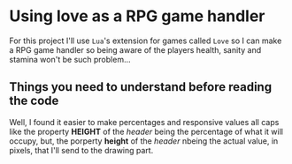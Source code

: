 # Using love as a RPG game handler
For this project I'll use `Lua`'s extension for games called `Love` so I can make a RPG game handler so being aware of the players health, sanity and stamina won't be such problem...
## Things you need to understand before reading the code
Well, I found it easier to make percentages and responsive values all caps like the property **HEIGHT** of the *header* being the percentage of what it will occupy, but, the porperty **height** of the *header* nbeing the actual value, in pixels, that I'll send to the drawing part.
